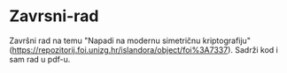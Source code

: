 # Zavrsni-rad
Završni rad na temu "Napadi na modernu simetričnu kriptografiju" (https://repozitorij.foi.unizg.hr/islandora/object/foi%3A7337).
Sadrži kod i sam rad u pdf-u.
